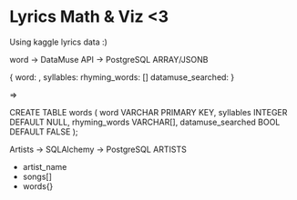 # Lyrics Math & Viz <3

Using kaggle lyrics data :)

word -> DataMuse API -> PostgreSQL ARRAY/JSONB

{
 word: <str> ,
 syllables: <int>
 rhyming_words: [<words>]
 datamuse_searched: <bool>
}

=>

CREATE TABLE words (
  word VARCHAR PRIMARY KEY,
  syllables INTEGER DEFAULT NULL,
  rhyming_words VARCHAR[],
  datamuse_searched BOOL DEFAULT FALSE
 );


Artists -> SQLAlchemy -> PostgreSQL
ARTISTS
- artist_name
- songs[]
- words{}
